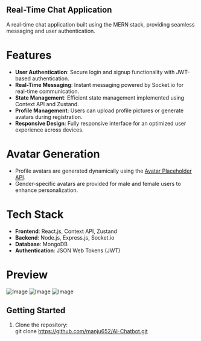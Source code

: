 ## Real-Time Chat Application  

A real-time chat application built using the MERN stack, providing seamless messaging and user authentication.  

# Features  
- **User Authentication**: Secure login and signup functionality with JWT-based authentication.  
- **Real-Time Messaging**: Instant messaging powered by Socket.io for real-time communication.  
- **State Management**: Efficient state management implemented using Context API and Zustand.  
- **Profile Management**: Users can upload profile pictures or generate avatars during registration.  
- **Responsive Design**: Fully responsive interface for an optimized user experience across devices.  

# Avatar Generation  
- Profile avatars are generated dynamically using the [Avatar Placeholder API](https://avatar-placeholder.iran.liara.run/).  
- Gender-specific avatars are provided for male and female users to enhance personalization.  

# Tech Stack  
- **Frontend**: React.js, Context API, Zustand  
- **Backend**: Node.js, Express.js, Socket.io  
- **Database**: MongoDB  
- **Authentication**: JSON Web Tokens (JWT)

# Preview
![Image](https://github.com/user-attachments/assets/31910299-d567-4e85-ba52-dcbac6bbd064)
![Image](https://github.com/user-attachments/assets/1bca62d8-1962-4540-9174-c313fb8aba2f)
![Image](https://github.com/user-attachments/assets/633a2bfb-39d9-4b0c-8bb9-45ef7e911a36)

## Getting Started  
1. Clone the repository:  
   git clone https://github.com/manju652/AI-Chatbot.git
